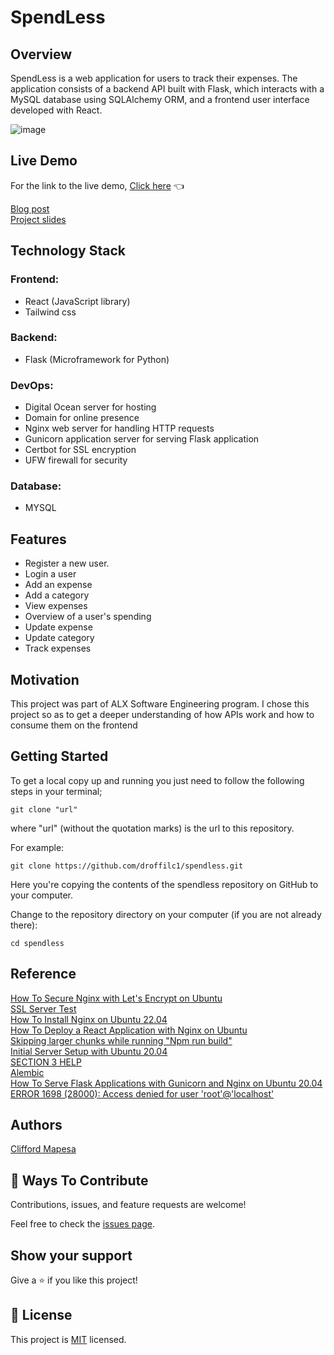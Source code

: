 # SpendLess
## Overview

SpendLess is a web application for users to track their expenses. The application consists of a backend API built with Flask, which interacts with a MySQL database using SQLAlchemy ORM, and a frontend user interface developed with React.

![image](https://github.com/droffilc1/spendless/assets/97587370/dfc4d75c-9f34-49e4-a6ad-3a21f19c0c3a)


## Live Demo

For the link to the live demo, [Click here](https://spendless.ink) 👈

[Blog post](https://cliffordmapesa.hashnode.dev/how-spendless-came-to-life)\
[Project slides](https://docs.google.com/presentation/d/13kdNIZpNa1aWhp_JmAzDbzenE41hELvo933tf162sPQ/edit?usp=sharing)

## Technology Stack

### Frontend:

- React (JavaScript library)
- Tailwind css

### Backend:

- Flask (Microframework for Python)

### DevOps:

- Digital Ocean server for hosting
- Domain for online presence
- Nginx web server for handling HTTP requests
- Gunicorn application server for serving Flask application
- Certbot for SSL encryption
- UFW firewall for security

### Database:

- MYSQL

## Features
- Register a new user.
- Login a user
- Add an expense
- Add a category
- View expenses
- Overview of a user's spending
- Update expense
- Update category
- Track expenses

## Motivation

This project was part of ALX Software Engineering program. I chose this project so as to get a deeper understanding of how APIs work and how to consume them on the frontend

## Getting Started

To get a local copy up and running you just need to follow the following steps in your terminal;

```
git clone "url"
```

where "url" (without the quotation marks) is the url to this repository.

For example:

```
git clone https://github.com/droffilc1/spendless.git
```

Here you're copying the contents of the spendless repository on GitHub to your computer.

Change to the repository directory on your computer (if you are not already there):

```
cd spendless
```

## Reference

[How To Secure Nginx with Let's Encrypt on Ubuntu](https://www.digitalocean.com/community/tutorials/how-to-secure-nginx-with-let-s-encrypt-on-ubuntu-22-04#step-4-obtaining-an-ssl-certificate)\
[SSL Server Test](https://www.ssllabs.com/ssltest/analyze)\
[How To Install Nginx on Ubuntu 22.04](https://www.digitalocean.com/community/tutorials/how-to-install-nginx-on-ubuntu-22-04#step-6-getting-familiar-with-important-nginx-files-and-directories)\
[How To Deploy a React Application with Nginx on Ubuntu](https://www.digitalocean.com/community/tutorials/deploy-react-application-with-nginx-on-ubuntu)\
[Skipping larger chunks while running "Npm run build"](https://stackoverflow.com/questions/69260715/skipping-larger-chunks-while-running-npm-run-build)\
[Initial Server Setup with Ubuntu 20.04](https://www.digitalocean.com/community/tutorials/initial-server-setup-with-ubuntu-20-04)\
[SECTION 3 HELP](https://docs.google.com/document/d/1KtK5lm2cTzs6eudFUEtBCo8Zdt3Pl-VKhlald4NzNKo/edit)\
[Alembic](https://alembic.sqlalchemy.org/en/latest/tutorial.html)\
[How To Serve Flask Applications with Gunicorn and Nginx on Ubuntu 20.04](https://www.digitalocean.com/community/tutorials/how-to-serve-flask-applications-with-gunicorn-and-nginx-on-ubuntu-20-04)\
[ERROR 1698 (28000): Access denied for user 'root'@'localhost'](https://stackoverflow.com/questions/56213019/how-to-add-a-favicon-to-a-next-js-static-site)

## Authors
[Clifford Mapesa](https://github.com/droffilc1)

## 🤝 Ways To Contribute

[](https://github.com/droffilc1/spendless#-ways-to-contribute)

Contributions, issues, and feature requests are welcome!

Feel free to check the [issues page](https://github.com/droffilc1/spendless/issues).

## Show your support

[](https://github.com/droffilc1/spendless#show-your-support)

Give a ⭐️ if you like this project!

## 📝 License

[](https://github.com/droffilc1/spendless#-license)

This project is [MIT](https://github.com/droffilc1/spendless/blob/main/LICENSE) licensed.
